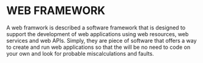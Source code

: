 #		WEB FRAMEWORK
A web framwork is described a software framework that is designed to support the development of web applications using web resources, web services and web APIs. Simply, they are piece of software that offers a way to create and run web applications so that the will be no need to code on your own and look for probable miscalculations and faults.

